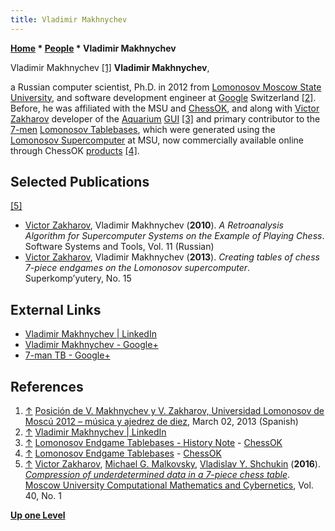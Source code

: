 ```yaml
---
title: Vladimir Makhnychev
---
```

**[Home](Home "Home") \* [People](People "People") \* Vladimir Makhnychev**



 [](File:VladimirMakhnychev.jpg) Vladimir Makhnychev <a id="cite-note-1" href="#cite-ref-1">[1]</a> 
**Vladimir Makhnychev**,  

a Russian computer scientist, Ph.D. in 2012 from [Lomonosov Moscow State University](Moscow_State_University "Moscow State University"), 
and software development engineer at [Google](index.php?title=Google&action=edit&redlink=1 "Google (page does not exist)") Switzerland <a id="cite-note-2" href="#cite-ref-2">[2]</a>. 
Before, he was affiliated with the MSU and [ChessOK](ChessOK "ChessOK"), and along with [Victor Zakharov](Victor_Zakharov "Victor Zakharov") developer of the [Aquarium](Aquarium "Aquarium") [GUI](GUI "GUI") <a id="cite-note-3" href="#cite-ref-3">[3]</a> and primary contributor to the [7-men](Endgame_Tablebases#7-men "Endgame Tablebases") [Lomonosov Tablebases](Lomonosov_Tablebases "Lomonosov Tablebases"), 
which were generated using the [Lomonosov Supercomputer](Lomonosov_Supercomputer "Lomonosov Supercomputer") at MSU, now commercially available online through ChessOK [products](ChessOK#Products "ChessOK") <a id="cite-note-4" href="#cite-ref-4">[4]</a>. 



## Selected Publications


<a id="cite-note-5" href="#cite-ref-5">[5]</a>



* [Victor Zakharov](Victor_Zakharov "Victor Zakharov"), Vladimir Makhnychev (**2010**). *A Retroanalysis Algorithm for Supercomputer Systems on the Example of Playing Chess*. Software Systems and Tools, Vol. 11 (Russian)
* [Victor Zakharov](Victor_Zakharov "Victor Zakharov"), Vladimir Makhnychev (**2013**). *Creating tables of chess 7-piece endgames on the Lomonosov supercomputer*. Superkomp’yutery, No. 15


## External Links


* [Vladimir Makhnychev | LinkedIn](https://www.linkedin.com/pub/vladimir-makhnychev/64/625/290)
* [Vladimir Makhnychev - Google+](https://plus.google.com/105900668117219442935/about)
* [7-man TB - Google+](https://plus.google.com/100454521496393505718/about)


## References


1. <a id="cite-ref-1" href="#cite-note-1">↑</a> [Posición de V. Makhnychev y V. Zakharov, Universidad Lomonosov de Moscú 2012 – música y ajedrez de diez](http://www.musicayajedrezdediez.com/2015/03/makhnychev_zakharov/), March 02, 2013 (Spanish)
2. <a id="cite-ref-2" href="#cite-note-2">↑</a> [Vladimir Makhnychev | LinkedIn](https://www.linkedin.com/pub/vladimir-makhnychev/64/625/290)
3. <a id="cite-ref-3" href="#cite-note-3">↑</a> [Lomonosov Endgame Tablebases - History Note](https://chessok.com/?page_id=27966) - [ChessOK](ChessOK "ChessOK")
4. <a id="cite-ref-4" href="#cite-note-4">↑</a> [Lomonosov Endgame Tablebases](https://chessok.com/?page_id=27966) - [ChessOK](ChessOK "ChessOK")
5. <a id="cite-ref-5" href="#cite-note-5">↑</a> [Victor Zakharov](Victor_Zakharov "Victor Zakharov"), [Michael G. Malkovsky](Michael_G._Malkovsky "Michael G. Malkovsky"), [Vladislav Y. Shchukin](Vladislav_Y._Shchukin "Vladislav Y. Shchukin") (**2016**). *[Compression of underdetermined data in a 7-piece chess table](https://link.springer.com/article/10.3103%2FS0278641916010076)*. [Moscow University Computational Mathematics and Cybernetics](https://www.springer.com/mathematics/journal/11968), Vol. 40, No. 1

**[Up one Level](People "People")**







 
